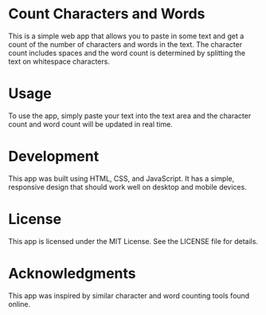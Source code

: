 # Count Characters and Words
This is a simple web app that allows you to paste in some text and get a count of the number of characters and words in the text. The character count includes spaces and the word count is determined by splitting the text on whitespace characters.

# Usage
To use the app, simply paste your text into the text area and the character count and word count will be updated in real time.

# Development
This app was built using HTML, CSS, and JavaScript. It has a simple, responsive design that should work well on desktop and mobile devices.

# License
This app is licensed under the MIT License. See the LICENSE file for details.

# Acknowledgments
This app was inspired by similar character and word counting tools found online.